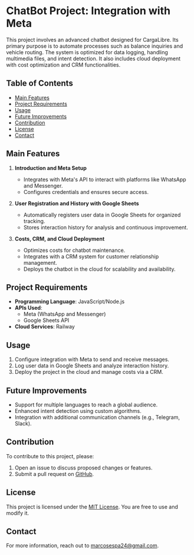 # ChatBot Project: Integration with Meta

This project involves an advanced chatbot designed for CargaLibre. Its primary purpose is to automate processes such as balance inquiries and vehicle routing. The system is optimized for data logging, handling multimedia files, and intent detection. It also includes cloud deployment with cost optimization and CRM functionalities.

## Table of Contents
- [Main Features](#main-features)
- [Project Requirements](#project-requirements)
- [Usage](#usage)
- [Future Improvements](#future-improvements)
- [Contribution](#contribution)
- [License](#license)
- [Contact](#contact)

## Main Features

1. **Introduction and Meta Setup**
   - Integrates with Meta's API to interact with platforms like WhatsApp and Messenger.
   - Configures credentials and ensures secure access.

2. **User Registration and History with Google Sheets**
   - Automatically registers user data in Google Sheets for organized tracking.
   - Stores interaction history for analysis and continuous improvement.

3. **Costs, CRM, and Cloud Deployment**
   - Optimizes costs for chatbot maintenance.
   - Integrates with a CRM system for customer relationship management.
   - Deploys the chatbot in the cloud for scalability and availability.

## Project Requirements

- **Programming Language**: JavaScript/Node.js
- **APIs Used**:
  - Meta (WhatsApp and Messenger)
  - Google Sheets API
- **Cloud Services**: Railway

## Usage

1. Configure integration with Meta to send and receive messages.
2. Log user data in Google Sheets and analyze interaction history.
3. Deploy the project in the cloud and manage costs via a CRM.

## Future Improvements

- Support for multiple languages to reach a global audience.
- Enhanced intent detection using custom algorithms.
- Integration with additional communication channels (e.g., Telegram, Slack).

## Contribution

To contribute to this project, please:
1. Open an issue to discuss proposed changes or features.
2. Submit a pull request on [GitHub](https://github.com/Marcosespa/ChatBot.git).

## License

This project is licensed under the [MIT License](LICENSE). You are free to use and modify it.

## Contact

For more information, reach out to [marcosespa24@gmail.com](mailto:marcosespa24@gmail.com).
